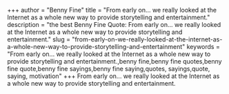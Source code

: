 +++
author = "Benny Fine"
title = "From early on... we really looked at the Internet as a whole new way to provide storytelling and entertainment."
description = "the best Benny Fine Quote: From early on... we really looked at the Internet as a whole new way to provide storytelling and entertainment."
slug = "from-early-on-we-really-looked-at-the-internet-as-a-whole-new-way-to-provide-storytelling-and-entertainment"
keywords = "From early on... we really looked at the Internet as a whole new way to provide storytelling and entertainment.,benny fine,benny fine quotes,benny fine quote,benny fine sayings,benny fine saying,quotes, sayings,quote, saying, motivation"
+++
From early on... we really looked at the Internet as a whole new way to provide storytelling and entertainment.
